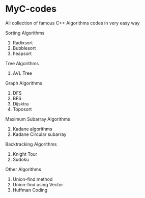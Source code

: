 # MyC-codes
All collection of famous  C++ Algorithms codes in very easy way

Sorting Algorithms
1. Radixsort
2. Bubblesort
3. heapsort


Tree Algorithms
1. AVL Tree

Graph Algorithms
1. DFS
2. BFS
3. Dijsktra
4. Toposort

Maximum Subarray Algorithms
1. Kadane algorithms
2. Kadane Circular subarray

Backtracking Algorithms
1. Knight Tour
2. Sudoku

Other Algorithms
1. Union-find method
2. Union-find using Vector
3. Huffman Coding
